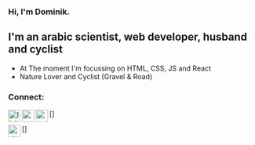 ### Hi, I'm Dominik.

## I'm an arabic scientist, web developer, husband and cyclist
- At The moment I'm focussing on HTML, CSS, JS and React
- Nature Lover and Cyclist (Gravel & Road)

### Connect:
<a href="https://www.linkedin.com/in/dominikoesterle/" target="_blank" alt="linkedin-account"> <img align="left" alt="linkedin-account" width="25px" src="https://cdn.jsdelivr.net/npm/simple-icons@3.13.0/icons/linkedin.svg"/> </a>

<a href="https://www.codewars.com/users/Dmnk28" target="_blank"><img align="left" alt="codewars-account" width="25px" src="https://cdn.jsdelivr.net/npm/simple-icons@3.13.0/icons/codewars.svg"/></a>

[<a href="https://uni-jena.academia.edu/DominikOesterle" target="_blank"><img align="left" alt="academia-account" width="25px" src="https://cdn.jsdelivr.net/npm/simple-icons@3.13.0/icons/academia.svg"/></a>]

[<a href="https://www.strava.com/athletes/31359572" target="_blank"><img align="left" alt="strava-account" width="25px" src="https://cdn.jsdelivr.net/npm/simple-icons@3.13.0/icons/strava.svg"/></a>]